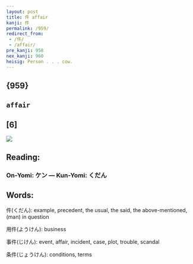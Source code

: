 ```yaml
---
layout: post
title: 件 affair
kanji: 件
permalink: /959/
redirect_from:
 - /件/
 - /affair/
pre_kanji: 958
nex_kanji: 960
heisig: Person . . . cow.
---
```


## {959}

## `affair`

## [6]

<div class="stroke"><img src="E4BBB6.png" /></div>

## Reading:

### On-Yomi: ケン &mdash; Kun-Yomi: くだん

## Words:

件(くだん): example, precedent, the usual, the said, the above-mentioned, (man) in question

用件(ようけん): business

事件(じけん): event, affair, incident, case, plot, trouble, scandal

条件(じょうけん): conditions, terms
